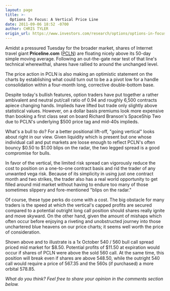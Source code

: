 ```yaml
---
layout: page
title: >-
  Options In Focus: A Vertical Price Line
date: 2011-09-06 18:52 -0700
author: CHRIS TYLER
origin_url: https://www.investors.com/research/options/options-in-focus-a-vertical-price-line/
---
```






Amidst a pressured Tuesday for the broader market, shares of Internet travel giant **Priceline.com** ([PCLN](https://research.investors.com/quote.aspx?symbol=PCLN)) are floating nicely above its 50-day simple moving average. Following an out-the-gate near test of that line's technical wherewithal, shares have rallied to around the unchanged level.

  

The price action in PCLN is also making an optimistic statement on the charts by establishing what could turn out to be a a pivot low for a handle consolidation within a four-month long, corrective double-bottom base. 

  

Despite today's bullish features, option traders have put together a rather ambivalent and neutral put/call ratio of 0.94 and roughly 6,500 contracts apiece changing hands. Implieds have lifted but trade only slightly above statistical values. However, on a dollar basis premiums look more expensive than booking a first class seat on board Richard Branson's SpaceShip Two due to PCLN's underlying $500 price tag and mid-40s implieds. 

  

What's a bull to do? For a better positional lift-off, "going vertical" looks about right in our view. Given liquidity which is present but one whose individual call and put markets are loose enough to reflect PCLN's often bouncy $0.50 to $1.00 blips on the radar, the two legged spread is a good compromise for bulls. 

  

In favor of the vertical, the limited risk spread can vigorously reduce the cost to position on a one-to-one contract basis and rid the trader of any unwanted vega risk. Because of its simplicity in using just one contract month and two strikes, the trader also has a real world opportunity to get filled around mid market without having to endure too many of those sometimes slippery and fore-mentioned "blips on the radar." 

  

  

Of course, these type perks do come with a cost. The big obstacle for many traders is the speed at which the vertical's capped profits are secured compared to a potential outright long call position should shares really ignite and move skyward. On the other hand, given the amount of mishaps which often occur before enjoying a riveting and unobstructed journey into those unchartered blue heavens on our price charts; it seems well worth the price of consideration. 

  

Shown above and to illustrate is a 1x October 540 / 560 bull call spread priced mid market for $8.50. Potential profits of $11.50 at expiration would occur if shares of PCLN were above the sold 560 call. At the same time, this position will break even if shares are above 548.50, while the outright 540 call would require a price of 567.35 and the 560s (if purchased) a more orbital 578.85.

  

*What do you think? Feel free to share your opinion in the comments section below.*




